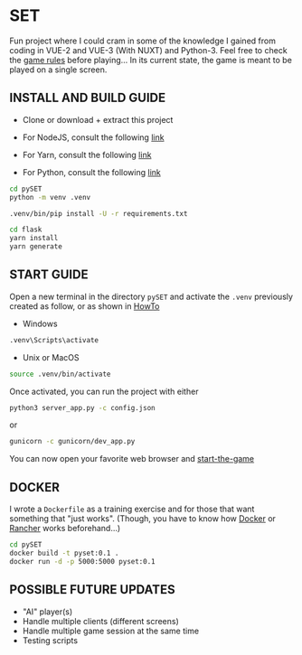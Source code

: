 # SET

Fun project where I could cram in some of the knowledge I gained from coding in VUE-2 and VUE-3 (With NUXT) and Python-3. Feel free to check the [game rules](https://en.wikipedia.org/wiki/Set_(card_game)#Games) before playing... In its current state, the game is meant to be played on a single screen.

## INSTALL AND BUILD GUIDE

- Clone or download + extract this project

- For NodeJS, consult the following [link](https://nodejs.org/en/download)
- For Yarn, consult the following [link](https://classic.yarnpkg.com/lang/en/docs/install/#debian-stable)
- For Python, consult the following [link](https://www.python.org/downloads/)

```sh
cd pySET
python -m venv .venv

.venv/bin/pip install -U -r requirements.txt

cd flask
yarn install
yarn generate
```

## START GUIDE

Open a new terminal in the directory `pySET` and activate the `.venv` previously created as follow, or as shown in [HowTo](https://docs.python.org/3/tutorial/venv.html#creating-virtual-environments)

- Windows

```sh
.venv\Scripts\activate
```

- Unix or MacOS

```sh
source .venv/bin/activate
```

Once activated, you can run the project with either

```sh
python3 server_app.py -c config.json
```

or

```sh
gunicorn -c gunicorn/dev_app.py
```

You can now open your favorite web browser and [start-the-game](http://localhost:5000/)

## DOCKER

I wrote a `Dockerfile` as a training exercise and for those that want something that "just works". (Though, you have to know how [Docker](https://www.docker.com/) or [Rancher](https://www.rancher.com/) works beforehand...)

```sh
cd pySET
docker build -t pyset:0.1 .
docker run -d -p 5000:5000 pyset:0.1
```

## POSSIBLE FUTURE UPDATES

- "AI" player(s)
- Handle multiple clients (different screens)
- Handle multiple game session at the same time
- Testing scripts
